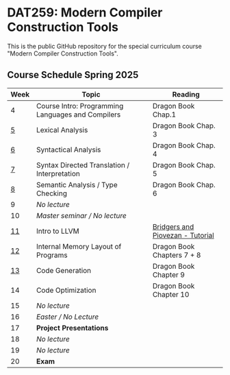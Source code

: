 # DAT259: Modern Compiler Construction Tools

This is the public GitHub repository for the special curriculum course "Modern Compiler Construction Tools".

## Course Schedule Spring 2025

| Week | Topic | Reading |
| --------------- | --------------- | --------------- |
| 4 | Course Intro: Programming Languages and Compilers | Dragon Book Chap.1 |
| [5](./assignments/week5.md) | Lexical Analysis | Dragon Book Chap. 3 |
| [6](./notes/antlr-02-parser-notes.md) | Syntactical Analysis | Dragon Book Chap. 4 |
| [7](./edbs/edbs/interpreter.py) | Syntax Directed Translation / Interpretation | Dragon Book Chap. 5 |
| [8](./edbs/edbs/typing.py) | Semantic Analysis / Type Checking | Dragon Book Chap. 6 |
| 9 | _No lecture_ | |
| 10 | _Master seminar / No lecture_ | |
| [11](./notes/llvm-01-intro-notes.md)| Intro to LLVM | [Bridgers and Piovezan - Tutorial](https://llvm.org/devmtg/2019-04/slides/Tutorial-Bridgers-LLVM_IR_tutorial.pdf) |
| [12](./notes/llvm-02-layout-notes.md) | Internal Memory Layout of Programs | Dragon Book Chapters 7 + 8 |
| [13](./edbs/edbs/compiler.py) | Code Generation | Dragon Book Chapter 9 |
| 14 | Code Optimization | Dragon Book Chapter 10 | 
| 15 | _No lecture_ | |
| 16 | _Easter / No Lecture_ | |
| 17 | **Project Presentations** | |
| 18 | _No lecture_ | |
| 19 | _No lecture_ | | 
| 20 | **Exam** | |


